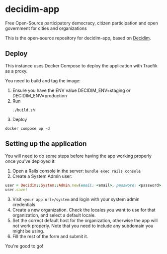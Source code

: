 # decidim-app

Free Open-Source participatory democracy, citizen participation and open government for cities and organizations

This is the open-source repository for decidim-app, based on [Decidim](https://github.com/decidim/decidim).

## Deploy

This instance uses Docker Compose to deploy the application with Traefik as a proxy.

You need to build and tag the image:

1. Ensure you have the ENV value DECIDIM_ENV=staging or DECIDIM_ENV=production
2. Run
   ```
   ./build.sh
   ```
3. Deploy
  ```
  docker compose up -d
  ```

## Setting up the application

You will need to do some steps before having the app working properly once you've deployed it:

1. Open a Rails console in the server: `bundle exec rails console`
2. Create a System Admin user:
```ruby
user = Decidim::System::Admin.new(email: <email>, password: <password>, password_confirmation: <password>)
user.save!
```
3. Visit `<your app url>/system` and login with your system admin credentials
4. Create a new organization. Check the locales you want to use for that organization, and select a default locale.
5. Set the correct default host for the organization, otherwise the app will not work properly. Note that you need to include any subdomain you might be using.
6. Fill the rest of the form and submit it.

You're good to go!

